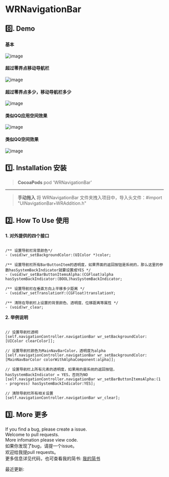 # WRNavigationBar  


## 0️⃣. Demo 
#### 基本
![image](https://github.com/wangrui460/WRNavigationBar/raw/master/screenshots/基本.gif)

#### 超过零界点移动导航栏
![image](https://github.com/wangrui460/WRNavigationBar/raw/master/screenshots/超过零界点移动导航栏.gif)

#### 超过零界点多少，移动导航栏多少
![image](https://github.com/wangrui460/WRNavigationBar/raw/master/screenshots/超过零界点多少，移动导航栏多少.gif)

#### 类似QQ应用空间效果
![image](https://github.com/wangrui460/WRNavigationBar/raw/master/screenshots/类似QQ应用空间效果.gif)

#### 类似QQ空间效果
![image](https://github.com/wangrui460/WRNavigationBar/raw/master/screenshots/类似QQ空间效果.gif)

## 1️⃣. Installation 安装

> **CocoaPods**
> pod 'WRNavigationBar'


---


> **手动拖入**
> 将 WRNavigationBar 文件夹拽入项目中，导入头文件：#import "UINavigationBar+WRAddition.h"

## 2️⃣. How To Use 使用

**1. 对外提供的四个接口**
<pre><code>
/** 设置导航栏背景颜色*/
- (void)wr_setBackgroundColor:(UIColor *)color;

/** 设置导航栏所有BarButtonItem的透明度，如果界面的返回按钮是系统的，那么这里的参数hasSystemBackIndicator就要设置成YES */
- (void)wr_setBarButtonItemsAlpha:(CGFloat)alpha hasSystemBackIndicator:(BOOL)hasSystemBackIndicator;

/** 设置导航栏在垂直方向上平移多少距离 */
- (void)wr_setTranslationY:(CGFloat)translationY;

/** 清除在导航栏上设置的背景颜色、透明度、位移距离等属性 */
- (void)wr_clear;
</code></pre>

**2. 举例说明**
<pre><code>
// 设置导航栏透明
[self.navigationController.navigationBar wr_setBackgroundColor:[UIColor clearColor]];

// 设置导航栏颜色为MainNavBarColor，透明度为alpha
[self.navigationController.navigationBar wr_setBackgroundColor:[MainNavBarColor colorWithAlphaComponent:alpha]];

// 设置导航栏上所有元素的透明度，如果用的是系统的返回按钮，hasSystemBackIndicator = YES，否则为NO
[self.navigationController.navigationBar wr_setBarButtonItemsAlpha:(1 - progress) hasSystemBackIndicator:YES];

// 清除导航栏所有相关设置
[self.navigationController.navigationBar wr_clear];
</code></pre>


## 3️⃣. More 更多 

If you find a bug, please create a issue.  
Welcome to pull requests.  
More infomation please view code.  
如果你发现了bug，请提一个issue。  
欢迎给我提pull requests。  
更多信息详见代码，也可查看我的简书: [我的简书](http://www.jianshu.com/p/540a7e6f7b40)

最近更新: 
